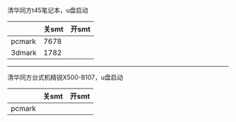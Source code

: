 清华同方t45笔记本，u盘启动

||关smt|开smt|
|-----|-----|-----|
|pcmark|7678||
|3dmark|1782||
***

清华同方台式机精锐X500-B107，u盘启动

||关smt|开smt|
|-----|-----|-----|
|pcmark|||
